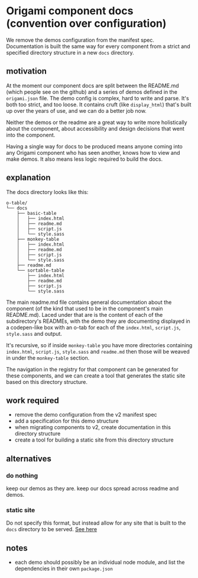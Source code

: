 # Origami component docs (convention over configuration)

We remove the demos configuration from the manifest spec. Documentation is built
the same way for every component from a strict and specified directory structure
in a new `docs` directory.

## motivation

At the moment our component docs are split between the README.md (which people
see on the github) and a series of demos defined in the `origami.json` file. The
demo config is complex, hard to write and parse. It's both too strict, and too
loose. It contains cruft (like `display_html`) that's built up over the years of
use, and we can do a better job now.

Neither the demos or the readme are a great way to write more holistically about
the component, about accessibility and design decisions that went into the component.

Having a single way for docs to be produced means anyone coming into any Origami
component who has seen another, knows how to view and make demos. It also means
less logic required to build the docs.

## explanation

The docs directory looks like this:

```
o-table/
└── docs
	├── basic-table
	│   ├── index.html
	│   ├── readme.md
	│   ├── script.js
	│   └── style.sass
	├── monkey-table
	│   ├── index.html
	│   ├── readme.md
	│   ├── script.js
	│   └── style.sass
	├── readme.md
	└── sortable-table
		├── index.html
		├── readme.md
		├── script.js
		└── style.sass
```

The main readme.md file contains general documentation about the component (of
the kind that used to be in the component's main README.md). Laced under that
are is the content of each of the subdirectory's READMEs, with the demo they are
documenting displayed in a codepen-like box with an o-tab for each of the
`index.html`, `script.js`, `style.sass` and output.

It's recursive, so if inside `monkey-table` you have more directories containing
`index.html`, `script.js`, `style.sass` and `readme.md` then those will be
weaved in under the `monkey-table` section.

The navigation in the registry for that component can be generated for these
components, and we can create a tool that generates the static site based on
this directory structure.

## work required

- remove the demo configuration from the v2 manifest spec
- add a specification for this demo structure
- when migrating components to v2, create documentation in this directory structure
- create a tool for building a static site from this directory structure

## alternatives

### do nothing

keep our demos as they are. keep our docs spread across readme and demos.

### static site

Do not specify this format, but instead allow for any site that is built to the
`docs` directory to be served. [See here](./0000-component-docs-as-static-site.md)

## notes

- each demo should possibly be an individual node module, and list the
  dependencies in their own `package.json`
